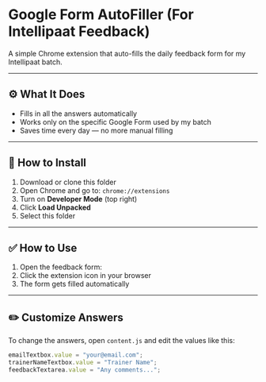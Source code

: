 # Google Form AutoFiller (For Intellipaat Feedback)

A simple Chrome extension that auto-fills the daily feedback form for my Intellipaat batch.

---

## ⚙️ What It Does

- Fills in all the answers automatically
- Works only on the specific Google Form used by my batch
- Saves time every day — no more manual filling

---

## 🚀 How to Install

1. Download or clone this folder
2. Open Chrome and go to: `chrome://extensions`
3. Turn on **Developer Mode** (top right)
4. Click **Load Unpacked**
5. Select this folder

---

## ✅ How to Use

1. Open the feedback form:
2. Click the extension icon in your browser
3. The form gets filled automatically

---

## ✏️ Customize Answers

To change the answers, open `content.js` and edit the values like this:

```js
emailTextbox.value = "your@email.com";
trainerNameTextbox.value = "Trainer Name";
feedbackTextarea.value = "Any comments...";
